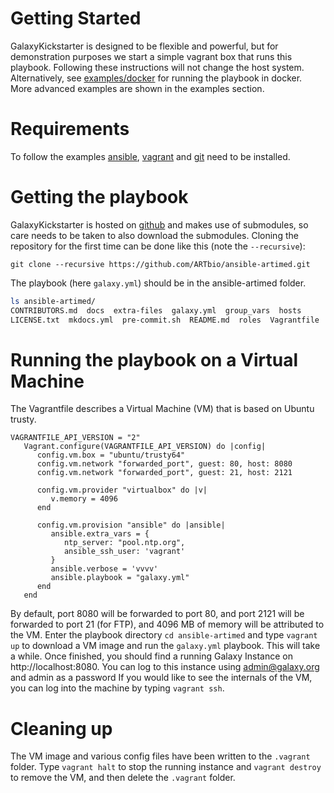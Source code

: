 # Getting Started

GalaxyKickstarter is designed to be flexible and powerful, but for demonstration purposes we start a simple vagrant box 
that runs this playbook. Following these instructions will not change the host system.
Alternatively, see [examples/docker](examples/docker.md) for running the playbook in docker.
More advanced examples are shown in the examples section.

# Requirements

To follow the examples [ansible](https://docs.ansible.com/ansible/intro_installation.html), [vagrant](https://www.vagrantup.com/downloads.html) 
and [git](https://git-scm.com/downloads) need to be installed.

# Getting the playbook

[//]: # (TODO: Once we do releases, we include the submodules and hence users can just download the playbook without git)


GalaxyKickstarter is hosted on [github](https://github.com/ARTbio/ansible-artimed.git) and makes use of submodules, so care
needs to be taken to also download the submodules. Cloning the repository for the first time can be done like this 
(note the `--recursive`):

```
git clone --recursive https://github.com/ARTbio/ansible-artimed.git
```

The playbook (here `galaxy.yml`) should be in the ansible-artimed folder.
```bash
ls ansible-artimed/
CONTRIBUTORS.md  docs  extra-files  galaxy.yml  group_vars  hosts  
LICENSE.txt  mkdocs.yml  pre-commit.sh  README.md  roles  Vagrantfile
```

# Running the playbook on a Virtual Machine

The Vagrantfile describes a Virtual Machine (VM) that is based on Ubuntu trusty.
```
VAGRANTFILE_API_VERSION = "2"
   Vagrant.configure(VAGRANTFILE_API_VERSION) do |config|
      config.vm.box = "ubuntu/trusty64"
      config.vm.network "forwarded_port", guest: 80, host: 8080
      config.vm.network "forwarded_port", guest: 21, host: 2121

      config.vm.provider "virtualbox" do |v|
         v.memory = 4096
      end

      config.vm.provision "ansible" do |ansible|
         ansible.extra_vars = {
            ntp_server: "pool.ntp.org",
            ansible_ssh_user: 'vagrant' 
         }
         ansible.verbose = 'vvvv'
         ansible.playbook = "galaxy.yml"
      end
   end
```
By default, port 8080 will be forwarded to port 80, and port 2121 will be forwarded to port 21 (for FTP),
and 4096 MB of memory will be attributed to the VM.
Enter the playbook directory `cd ansible-artimed` and type `vagrant up` to download a VM image and run the `galaxy.yml` playbook.
This will take a while. Once finished, you should find a running Galaxy Instance on http://localhost:8080. You can log to this instance using admin@galaxy.org and admin as a password
If you would like to see the internals of the VM, you can log into the machine by typing `vagrant ssh`.

# Cleaning up

The VM image and various config files have been written to the `.vagrant` folder. Type `vagrant halt` to stop the running instance
and `vagrant destroy` to remove the VM, and then delete the `.vagrant` folder.

